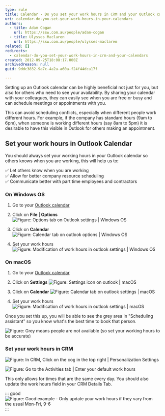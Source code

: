 ```yaml
---
type: rule
title: Calendar - Do you set your work hours in CRM and your Outlook calendar?
uri: calendar-do-you-set-your-work-hours-in-your-calendars
authors:
  - title: Adam Cogan
    url: https://ssw.com.au/people/adam-cogan
  - title: Ulysses Maclaren
    url: https://ssw.com.au/people/ulysses-maclaren
related: []
redirects:
  - calendar-do-you-set-your-work-hours-in-crm-and-your-calendars
created: 2012-09-25T18:08:17.000Z
archivedreason: null
guid: 9ddc3832-9a7c-4a2a-a60a-f24f44dca17f

---
```


Setting up an Outlook calendar can be highly beneficial not just for you, but also for others who need to see your availability. By sharing your calendar with your colleagues, they can easily see when you are free or busy and can schedule meetings or appointments with you. 

This can avoid scheduling conflicts, especially when different people work different hours. For example, if the company has standard hours (9am to 6pm), when someone is working different hours (say 8am to 5pm) it is desirable to have this visible in Outlook for others making an appointment.

<!--endintro-->

## Set your work hours in Outlook Calendar

You should always set your working hours in your Outlook calendar so others knows when you are working, this will help us to:

✅ Let others know when you are working   
✅ Allow for better company resource scheduling   
✅ Communicate better with part time employees and contractors   

### On Windows OS

1. Go to your [Outlook calendar](https://outlook.office.com/calendar)

2. Click on **File | Options**
   ![Figure: Options tab on Outlook settings | Windows OS](/rules/calendar-do-you-set-your-work-hours-in-your-calendars/windows-os-guide-step-3.png)

3. Click on **Calendar**
   ![Figure: Calendar tab on outlook options | Windows OS](/rules/calendar-do-you-set-your-work-hours-in-your-calendars/windows-os-guide-step-4.png)

4. Set your work hours
   ![Figure: Modification of work hours in outlook settings | Windows OS](/rules/calendar-do-you-set-your-work-hours-in-your-calendars/windows-os-guide-step-5.png)

### On macOS

1. Go to your [Outlook calendar](https://outlook.office.com/calendar/)
2. Click on **Settings**
   ![Figure: Settings icon on outlook | macOS](/rules/calendar-do-you-set-your-work-hours-in-your-calendars/macos-guide-step-2.jpg)

3. Click on **Calendar**
   ![Figure: Calendar tab on outlook settings | macOS](/rules/calendar-do-you-set-your-work-hours-in-your-calendars/macos-guide-step-3.jpg)

4. Set your work hours
   ![Figure: Modification of work hours in outlook settings | macOS](/rules/calendar-do-you-set-your-work-hours-in-your-calendars/macos-guide-step-4.jpg)

Once you set this up, you will be able to see the grey area in "Scheduling assistant" so you know what's the best time to book that person.

![Figure: Grey means people are not available (so set your working hours to be accurate)](/rules/calendar-do-you-set-your-work-hours-in-your-calendars/SchedulingAssistant.jpg)

### Set your work hours in CRM

![Figure: In CRM, Click on the cog in the top right | Personalization Settings](/rules/calendar-do-you-set-your-work-hours-in-your-calendars/CRM-set-work-hours-1.jpg)

![Figure: Go to the Activities tab | Enter your default work hours](/rules/calendar-do-you-set-your-work-hours-in-your-calendars/CRM-set-work-hours-2.jpg)

This only allows for times that are the same every day. You should also update the work hours field in your CRM Details Tab.

::: good
![Figure: Good example - Only update your work hours if they vary from the usual Mon-Fri, 9-6](/rules/calendar-do-you-set-your-work-hours-in-your-calendars/Prems-work-hours.jpg)
:::

